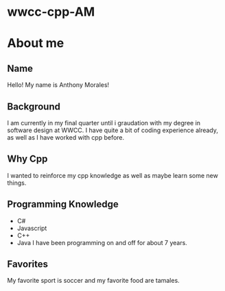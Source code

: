 # wwcc-cpp-AM
# About me

## Name
Hello! My name is Anthony Morales!

## Background
I am currently in my final quarter until i graudation with my degree in software design at WWCC. I have quite a bit of coding experience already, as well as I have worked with cpp before.

## Why Cpp
I wanted to reinforce my cpp knowledge as well as maybe learn some new things.

## Programming Knowledge
- C#
- Javascript
- C++
- Java
I have been programming on and off for about 7 years.

## Favorites
My favorite sport is soccer and my favorite food are tamales.
